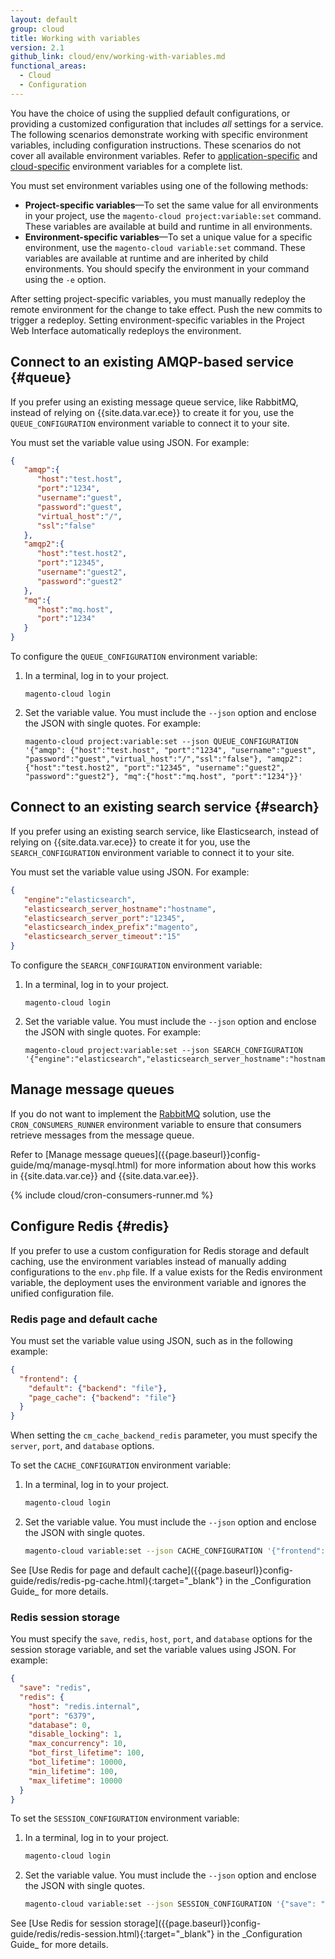 ```yaml
---
layout: default
group: cloud
title: Working with variables
version: 2.1
github_link: cloud/env/working-with-variables.md
functional_areas:
  - Cloud
  - Configuration
---
```


You have the choice of using the supplied default configurations, or providing a customized configuration that includes _all_ settings for a service. The following scenarios demonstrate working with specific environment variables, including configuration instructions. These scenarios do not cover all available environment variables. Refer to [application-specific]({{page.baseurl}}cloud/env/environment-vars_magento.html) and [cloud-specific]({{page.baseurl}}cloud/env/environment-vars_cloud.html) environment variables for a complete list.

You must set environment variables using one of the following methods:

-   **Project-specific variables**—To set the same value for all environments in your project, use the `magento-cloud project:variable:set` command. These variables are available at build and runtime in all environments.
-   **Environment-specific variables**—To set a unique value for a specific environment, use the `magento-cloud variable:set` command. These variables are available at runtime and are inherited by child environments. You should specify the environment in your command using the `-e` option.

<div class="bs-callout bs-callout-info" markdown="1">
After setting project-specific variables, you must manually redeploy the remote environment for the change to take effect. Push the new commits to trigger a redeploy. Setting environment-specific variables in the Project Web Interface automatically redeploys the environment.
</div>

## Connect to an existing AMQP-based service {#queue}
<!-- Available for 2.1.4 and higher only. -->
If you prefer using an existing message queue service, like RabbitMQ, instead of relying on {{site.data.var.ece}} to create it for you, use the `QUEUE_CONFIGURATION` environment variable to connect it to your site.

You must set the variable value using JSON. For example:

```json
{
   "amqp":{
      "host":"test.host",
      "port":"1234",
      "username":"guest",
      "password":"guest",
      "virtual_host":"/",
      "ssl":"false"
   },
   "amqp2":{
      "host":"test.host2",
      "port":"12345",
      "username":"guest2",
      "password":"guest2"
   },
   "mq":{
      "host":"mq.host",
      "port":"1234"
   }
}
```

To configure the `QUEUE_CONFIGURATION` environment variable:

1.  In a terminal, log in to your project.

        magento-cloud login

1.  Set the variable value. You must include the `--json` option and enclose the JSON with single quotes. For example:

        magento-cloud project:variable:set --json QUEUE_CONFIGURATION '{"amqp": {"host":"test.host", "port":"1234", "username":"guest", "password":"guest","virtual_host":"/","ssl":"false"}, "amqp2": {"host":"test.host2", "port":"12345", "username":"guest2", "password":"guest2"}, "mq":{"host":"mq.host", "port":"1234"}}'

## Connect to an existing search service {#search}
<!-- Available for 2.1.4 and higher only. -->
If you prefer using an existing search service, like Elasticsearch, instead of relying on {{site.data.var.ece}} to create it for you, use the `SEARCH_CONFIGURATION` environment variable to connect it to your site.

You must set the variable value using JSON. For example:

```json
{
   "engine":"elasticsearch",
   "elasticsearch_server_hostname":"hostname",
   "elasticsearch_server_port":"12345",
   "elasticsearch_index_prefix":"magento",
   "elasticsearch_server_timeout":"15"
}
```

To configure the `SEARCH_CONFIGURATION` environment variable:

1.  In a terminal, log in to your project.

        magento-cloud login

1.  Set the variable value. You must include the `--json` option and enclose the JSON with single quotes. For example:

        magento-cloud project:variable:set --json SEARCH_CONFIGURATION '{"engine":"elasticsearch","elasticsearch_server_hostname":"hostname","elasticsearch_server_port":"12345","elasticsearch_index_prefix":"magento","elasticsearch_server_timeout":"15"}'

## Manage message queues
<!-- Available for 2.1.x and later. -->
If you do not want to implement the [RabbitMQ]({{page.baseurl}}cloud/project/project-conf-files_services-rabbit.html) solution, use the `CRON_CONSUMERS_RUNNER` environment variable to ensure that consumers retrieve messages from the message queue.

<div class="bs-callout bs-callout-info" markdown="1">
Refer to [Manage message queues]({{page.baseurl}}config-guide/mq/manage-mysql.html) for more information about how this works in {{site.data.var.ce}} and {{site.data.var.ee}}.
</div>

{% include cloud/cron-consumers-runner.md %}

## Configure Redis {#redis}
If you prefer to use a custom configuration for Redis storage and default caching, use the environment variables instead of manually adding configurations to the `env.php` file. If a value exists for the Redis environment variable, the deployment uses the environment variable and ignores the unified configuration file.

### Redis page and default cache
You must set the variable value using JSON, such as in the following example:

```json
{
  "frontend": {
    "default": {"backend": "file"},
    "page_cache": {"backend": "file"}
  }
}
```

When setting the `cm_cache_backend_redis` parameter, you must specify the `server`, `port`, and `database` options.

To set the `CACHE_CONFIGURATION` environment variable:

1.  In a terminal, log in to your project.

    ```bash
    magento-cloud login
    ```

1.  Set the variable value. You must include the `--json` option and enclose the JSON with single quotes.

    ```bash
    magento-cloud variable:set --json CACHE_CONFIGURATION '{"frontend": {"default": {"backend": "file"},"page_cache": {"backend": "file"}}}'
    ```

<div class="bs-callout bs-callout-tip" markdown="1">
See [Use Redis for page and default cache]({{page.baseurl}}config-guide/redis/redis-pg-cache.html){:target="_blank"} in the _Configuration Guide_ for more details.
</div>

### Redis session storage
You must specify the `save`, `redis`, `host`, `port`, and `database` options for the session storage variable, and set the variable values using JSON. For example:

```json
{
  "save": "redis",
  "redis": {
    "host": "redis.internal",
    "port": "6379",
    "database": 0,
    "disable_locking": 1,
    "max_concurrency": 10,
    "bot_first_lifetime": 100,
    "bot_lifetime": 10000,
    "min_lifetime": 100,
    "max_lifetime": 10000
  }
}
```

To set the `SESSION_CONFIGURATION` environment variable:

1.  In a terminal, log in to your project.

    ```bash
    magento-cloud login
    ```

1.  Set the variable value. You must include the `--json` option and enclose the JSON with single quotes.

    ```bash
    magento-cloud variable:set --json SESSION_CONFIGURATION '{"save": "redis","redis": {"host": "redis.internal","port": "6379","database": 0,"disable_locking": 1,"max_concurrency": 10,"bot_first_lifetime": 100,"bot_lifetime": 10000,"min_lifetime": 100,"max_lifetime": 10000}}'
    ```

<div class="bs-callout bs-callout-tip" markdown="1">
See [Use Redis for session storage]({{page.baseurl}}config-guide/redis/redis-session.html){:target="_blank"} in the _Configuration Guide_ for more details.
</div>

